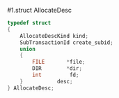 #1.struct AllocateDesc

```cpp
typedef struct
{
	AllocateDescKind kind;
	SubTransactionId create_subid;
	union
	{
		FILE	   *file;
		DIR		   *dir;
		int			fd;
	}			desc;
} AllocateDesc;
```